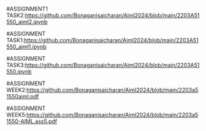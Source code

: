 #ASSIGNMENT1 TASK2:https://github.com/Bonaganisaicharan/Aiml2024/blob/main/2203A51550_aiml2.ipynb

#ASSIGNMENT TASK1:https://github.com/Bonaganisaicharan/Aiml2024/blob/main/2203A51550_aiml1.ipynb

#ASSIGNMENT TASK3:https://github.com/Bonaganisaicharan/Aiml2024/blob/main/2203A51550.ipynb

#ASSIGNMENT WEEK2:https://github.com/Bonaganisaicharan/Aiml2024/blob/main/2203a51550aiml.pdf

#ASSIGNMENT WEEK5:https://github.com/Bonaganisaicharan/Aiml2024/blob/main/2203a51550-AIML.ass5.pdf
